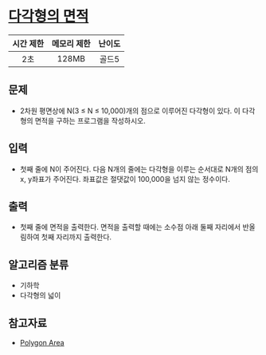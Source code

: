# [다각형의 면적](https://www.acmicpc.net/problem/2166)

| 시간 제한 | 메모리 제한 | 난이도 |
| :-------: | :---------: | :----: |
|    2초    |    128MB    | 골드5  |

## 문제

- 2차원 평면상에 N(3 ≤ N ≤ 10,000)개의 점으로 이루어진 다각형이 있다. 이 다각형의 면적을 구하는 프로그램을 작성하시오.

## 입력

- 첫째 줄에 N이 주어진다. 다음 N개의 줄에는 다각형을 이루는 순서대로 N개의 점의 x, y좌표가 주어진다. 좌표값은 절댓값이 100,000을 넘지 않는 정수이다.

## 출력

- 첫째 줄에 면적을 출력한다. 면적을 출력할 때에는 소수점 아래 둘째 자리에서 반올림하여 첫째 자리까지 출력한다.

## 알고리즘 분류

- 기하학
- 다각형의 넓이

## 참고자료

- [Polygon Area](https://mathworld.wolfram.com/PolygonArea.html)
